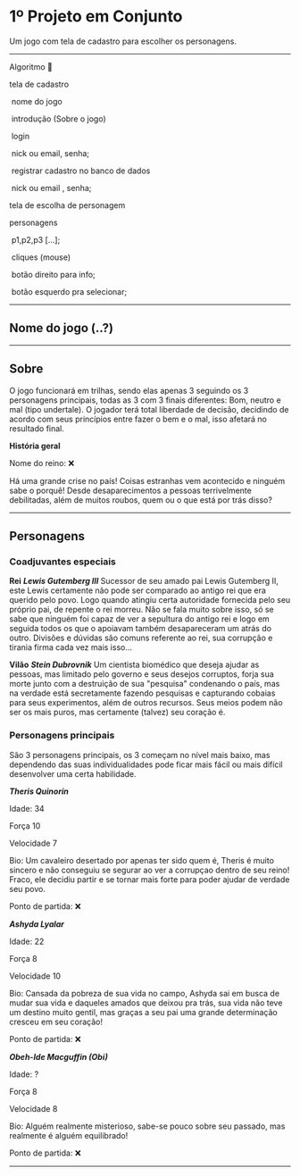 # 1º Projeto em Conjunto

Um jogo com tela de cadastro para escolher os personagens.

____________________________________________________________________________________________________________________________________________________________________________________________________________________________________________________________________________________________________________________________________

Algoritmo :arrow_down_small:

tela de cadastro

​    nome do jogo

​       introdução (Sobre o jogo)

​          login

​            nick ou email, senha;

​          registrar cadastro no banco de dados

​            nick ou email , senha;



tela de escolha de personagem

  personagens

​    p1,p2,p3 [...];

​     cliques (mouse)

​       botão direito para info;

​       botão esquerdo pra selecionar;

____________________________________________________________________________________________________________________________________________________________________________________________________________________________________________________________________________________________________________________________________

## Nome do jogo (..?)

____________________________________________________________________________________________________________________________________________________________________________________________________________________________________________________________________________________________________________________________________

## Sobre

O jogo funcionará em trilhas, sendo elas apenas 3 seguindo os 3 personagens principais, todas as 3 com 3 finais diferentes: Bom, neutro e mal (tipo undertale). O jogador terá total liberdade de decisão, decidindo de acordo com seus princípios entre fazer o bem e o mal, isso afetará no resultado final.

__História geral__

Nome do reino: ❌

Há uma grande crise no país! Coisas estranhas vem acontecido e ninguém sabe o porquê! Desde desaparecimentos a pessoas terrivelmente debilitadas, além de muitos roubos, quem ou o que está por trás disso?

____________________________________________________________________________________________________________________________________________________________________________________________________________________________________________________________________________________________________________________________________

## Personagens

### Coadjuvantes especiais

__Rei__
__*Lewis Gutemberg III*__
Sucessor de seu amado pai Lewis Gutemberg II, este Lewis certamente não pode ser comparado ao antigo rei que era querido pelo povo. Logo quando atingiu certa autoridade fornecida pelo seu próprio pai, de repente o rei morreu. Não se fala muito sobre isso, só se sabe que ninguém foi capaz de ver a sepultura do antigo rei e logo em seguida todos os que o apoiavam também desapareceram um atrás do outro. Divisões e dúvidas são comuns referente ao rei, sua corrupção e tirania firma cada vez mais isso...

__Vilão__
__*Stein Dubrovnik*__
Um cientista biomédico que deseja ajudar as pessoas, mas limitado pelo governo e seus desejos corruptos, forja sua morte junto com a destruição de sua "pesquisa" condenando o país, mas na verdade está secretamente fazendo pesquisas e capturando cobaias para seus experimentos, além de outros recursos. Seus meios podem não ser os mais puros, mas certamente (talvez) seu coração é.

### Personagens principais

São 3 personagens principais, os 3 começam no nível mais baixo, mas dependendo das suas individualidades pode ficar mais fácil ou mais difícil desenvolver uma certa habilidade.

*__Theris Quinorin__*

Idade: 34

Força 10

Velocidade 7

Bio: Um cavaleiro desertado por apenas ter sido quem é, Theris é muito sincero e não conseguiu se segurar ao ver a corrupçao dentro de seu reino! Fraco, ele decidiu partir e se tornar mais forte para poder ajudar de verdade seu povo.

Ponto de partida: ❌



*__Ashyda Lyalar__*

Idade: 22

Força 8

Velocidade 10

Bio: Cansada da pobreza de sua vida no campo, Ashyda sai em busca de mudar sua vida e daqueles amados que deixou pra trás, sua vida não teve um destino muito gentil, mas graças a seu pai uma grande determinação cresceu em seu coração!

Ponto de partida: ❌



*__Obeh-Ide Macguffin (Obi)__*

Idade: ?

Força 8

Velocidade 8

Bio: Alguém realmente misterioso, sabe-se pouco sobre seu passado, mas realmente é alguém equilibrado!

Ponto de partida: ❌

____________________________________________________________________________________________________________________________________________________________________________________________________________________________________________________________________________________________________________________________________

 

